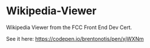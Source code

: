 # Wikipedia-Viewer

Wikipedia Viewer from the FCC Front End Dev Cert.

See it here: https://codepen.io/brentonotis/pen/xjWXNm
